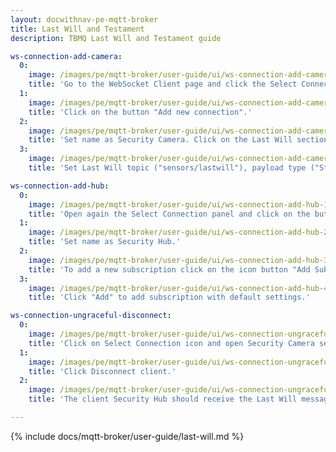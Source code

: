```yaml
---
layout: docwithnav-pe-mqtt-broker
title: Last Will and Testament
description: TBMQ Last Will and Testament guide

ws-connection-add-camera:
  0:
    image: /images/pe/mqtt-broker/user-guide/ui/ws-connection-add-camera-1.png
    title: 'Go to the WebSocket Client page and click the Select Connection, represented by the expand more icon.'
  1:
    image: /images/pe/mqtt-broker/user-guide/ui/ws-connection-add-camera-2.png
    title: 'Click on the button "Add new connection".'
  2:
    image: /images/pe/mqtt-broker/user-guide/ui/ws-connection-add-camera-3.png
    title: 'Set name as Security Camera. Click on the Last Will section.'
  3:
    image: /images/pe/mqtt-broker/user-guide/ui/ws-connection-add-camera-4.png
    title: 'Set Last Will topic ("sensors/lastwill"), payload type ("String"), payload message ("OFF"). Click "Connect".' 

ws-connection-add-hub:
  0:
    image: /images/pe/mqtt-broker/user-guide/ui/ws-connection-add-hub-1.png
    title: 'Open again the Select Connection panel and click on the button "Add new connection".'
  1:
    image: /images/pe/mqtt-broker/user-guide/ui/ws-connection-add-hub-2.png
    title: 'Set name as Security Hub.'
  2:
    image: /images/pe/mqtt-broker/user-guide/ui/ws-connection-add-hub-3.png
    title: 'To add a new subscription click on the icon button "Add Subscription".'
  3:
    image: /images/pe/mqtt-broker/user-guide/ui/ws-connection-add-hub-4.png
    title: 'Click "Add" to add subscription with default settings.'

ws-connection-ungraceful-disconnect:
  0:
    image: /images/pe/mqtt-broker/user-guide/ui/ws-connection-ungraceful-disconnect-1.png
    title: 'Click on Select Connection icon and open Security Camera session details.'
  1:
    image: /images/pe/mqtt-broker/user-guide/ui/ws-connection-ungraceful-disconnect-2.png
    title: 'Click Disconnect client.'  
  2:
    image: /images/pe/mqtt-broker/user-guide/ui/ws-connection-ungraceful-disconnect-3.png
    title: 'The client Security Hub should receive the Last Will message from the client Security Camera.'

---
```


{% include docs/mqtt-broker/user-guide/last-will.md %}
